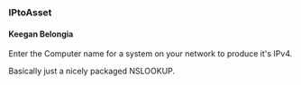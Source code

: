 ### IPtoAsset
#### Keegan Belongia

Enter the Computer name for a system on your network to produce it's IPv4.

Basically just a nicely packaged NSLOOKUP.
